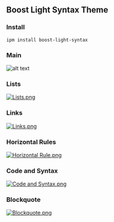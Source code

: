 ## Boost Light Syntax Theme

### Install
```
ipm install boost-light-syntax
```

### Main
![alt text](https://s17.postimg.org/ucxi76wa7/Main.png "Screenshot of text")
### Lists
[![Lists.png](https://s17.postimg.org/qajqul1nj/Lists.png)](https://postimg.org/image/v979945gb/)
### Links
[![Links.png](https://s17.postimg.org/hjcq0bicf/Links.png)](https://postimg.org/image/rtf4zk87v/)
### Horizontal Rules
[![Horizontal Rule.png](https://s17.postimg.org/xp92mynj3/Horizontal_Rule.png)](https://postimg.org/image/k8c443d7f/)
### Code and Syntax
[![Code and Syntax.png](https://s17.postimg.org/hgsudheov/Code_and_Syntax.png)](https://postimg.org/image/nhqjak1az/)
### Blockquote
[![Blockquote.png](https://s17.postimg.org/415to1673/Blockquote.png)](https://postimg.org/image/mthorm2l7/)

